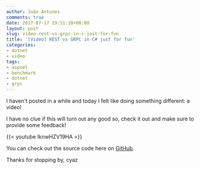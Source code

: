 ```yaml
---
author: João Antunes
comments: true
date: 2017-07-17 19:51:18+00:00
layout: post
slug: video-rest-vs-grpc-in-c-just-for-fun
title: '[Video] REST vs GRPC in C# just for fun'
categories:
- dotnet
- video
tags:
- aspnet
- benchmark
- dotnet
- grpc
---
```


I haven't posted in a while and today I felt like doing something different: a video!

I have no clue if this will turn out any good so, check it out and make sure to provide some feedback!

{{< youtube IknwHZV19HA >}}

You can check out the source code here on [GitHub](https://github.com/joaofbantunes/RestVsGrpcSample).

Thanks for stopping by, cyaz
